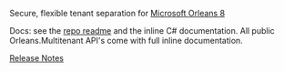 ﻿Secure, flexible tenant separation for [Microsoft Orleans 8](https://github.com/dotnet/orleans/releases/tag/v8.0.0)

Docs: see the [repo readme](https://github.com/Applicita/Orleans.Multitenant#readme) and the inline C# documentation. All public Orleans.Multitenant API's come with full inline documentation.

[Release Notes](https://github.com/Applicita/Orleans.Multitenant/releases/tag/2-2-8)